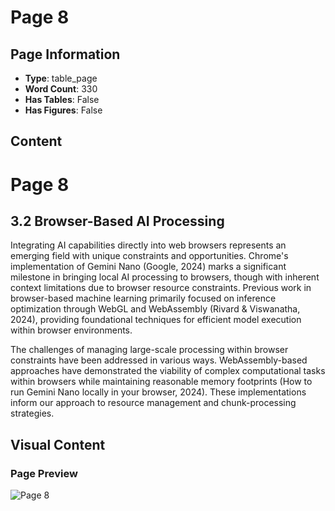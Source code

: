 # Page 8

## Page Information

- **Type**: table_page
- **Word Count**: 330
- **Has Tables**: False
- **Has Figures**: False

## Content

# Page 8

## 3.2 Browser-Based AI Processing

Integrating AI capabilities directly into web browsers represents an emerging field with unique constraints and opportunities. Chrome's implementation of Gemini Nano (Google, 2024) marks a significant milestone in bringing local AI processing to browsers, though with inherent context limitations due to browser resource constraints. Previous work in browser-based machine learning primarily focused on inference optimization through WebGL and WebAssembly (Rivard & Viswanatha, 2024), providing foundational techniques for efficient model execution within browser environments.

The challenges of managing large-scale processing within browser constraints have been addressed in various ways. WebAssembly-based approaches have demonstrated the viability of complex computational tasks within browsers while maintaining reasonable memory footprints (How to run Gemini Nano locally in your browser, 2024). These implementations inform our approach to resource management and chunk-processing strategies.

## Visual Content

### Page Preview

![Page 8](/projects/llms/images/CAG_Chunked_Augmented_Generation_for_Google_Chromes_Builtin_Gemini_Nano_page_8.png)
